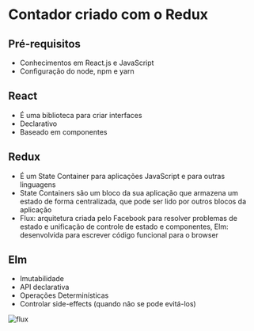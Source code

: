 # Contador criado com o Redux
## Pré-requisitos
- Conhecimentos em React.js e JavaScript
- Configuração do node, npm e yarn

## React 
- É uma biblioteca para criar interfaces
- Declarativo
- Baseado em componentes

## Redux 
- É um State Container para aplicações JavaScript e para outras linguagens
- State Containers são um bloco da sua aplicação que armazena um estado de forma centralizada, que pode ser lido por outros blocos da aplicação
- Flux: arquitetura criada pelo Facebook para resolver problemas de estado e unificação de controle de estado e componentes, Elm: desenvolvida para escrever código funcional para o browser

## Elm
- Imutabilidade
- API declarativa
- Operações Determinísticas
- Controlar side-effects (quando não se pode evitá-los)

![flux](https://user-images.githubusercontent.com/72028645/131545354-ba74436f-ebc6-4639-8e43-347ebda1ab25.png)
